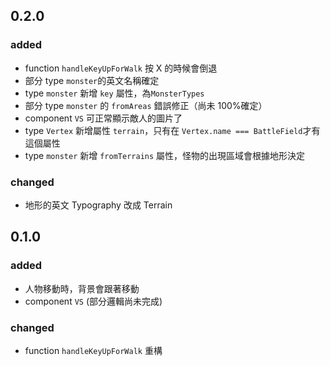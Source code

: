 ## 0.2.0

### added

- function `handleKeyUpForWalk` 按 X 的時候會倒退
- 部分 type `monster`的英文名稱確定
- type `monster` 新增 `key` 屬性，為`MonsterTypes`
- 部分 type `monster` 的 `fromAreas` 錯誤修正（尚未 100%確定）
- component `VS` 可正常顯示敵人的圖片了
- type `Vertex` 新增屬性 `terrain`，只有在 `Vertex.name === BattleField`才有這個屬性
- type `monster` 新增 `fromTerrains` 屬性，怪物的出現區域會根據地形決定

### changed

- 地形的英文 Typography 改成 Terrain

## 0.1.0

### added

- 人物移動時，背景會跟著移動
- component `VS` (部分邏輯尚未完成)

### changed

- function `handleKeyUpForWalk` 重構
